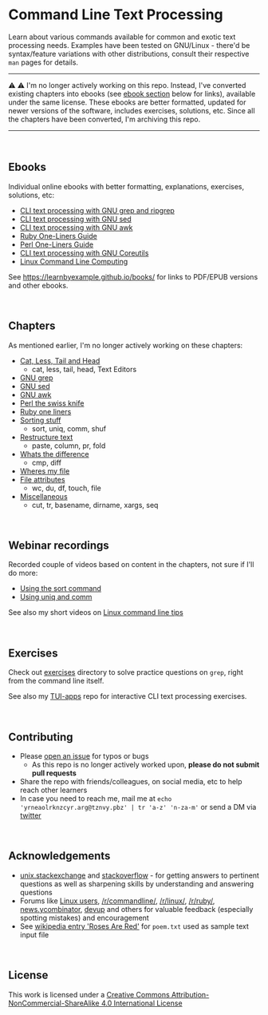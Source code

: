 # Command Line Text Processing

Learn about various commands available for common and exotic text processing needs. Examples have been tested on GNU/Linux - there'd be syntax/feature variations with other distributions, consult their respective `man` pages for details.

---

:warning: :warning: I'm no longer actively working on this repo. Instead, I've converted existing chapters into ebooks (see [ebook section](#ebooks) below for links), available under the same license. These ebooks are better formatted, updated for newer versions of the software, includes exercises, solutions, etc. Since all the chapters have been converted, I'm archiving this repo.

---

<br>

## Ebooks

Individual online ebooks with better formatting, explanations, exercises, solutions, etc:

* [CLI text processing with GNU grep and ripgrep](https://learnbyexample.github.io/learn_gnugrep_ripgrep/)
* [CLI text processing with GNU sed](https://learnbyexample.github.io/learn_gnused/)
* [CLI text processing with GNU awk](https://learnbyexample.github.io/learn_gnuawk/)
* [Ruby One-Liners Guide](https://learnbyexample.github.io/learn_ruby_oneliners/)
* [Perl One-Liners Guide](https://learnbyexample.github.io/learn_perl_oneliners/)
* [CLI text processing with GNU Coreutils](https://learnbyexample.github.io/cli_text_processing_coreutils/)
* [Linux Command Line Computing](https://learnbyexample.github.io/cli-computing/)

See https://learnbyexample.github.io/books/ for links to PDF/EPUB versions and other ebooks.

<br>

## Chapters

As mentioned earlier, I'm no longer actively working on these chapters:

* [Cat, Less, Tail and Head](./tail_less_cat_head.md)
    * cat, less, tail, head, Text Editors
* [GNU grep](./gnu_grep.md)
* [GNU sed](./gnu_sed.md)
* [GNU awk](./gnu_awk.md)
* [Perl the swiss knife](./perl_the_swiss_knife.md)
* [Ruby one liners](./ruby_one_liners.md)
* [Sorting stuff](./sorting_stuff.md)
    * sort, uniq, comm, shuf
* [Restructure text](./restructure_text.md)
    * paste, column, pr, fold
* [Whats the difference](./whats_the_difference.md)
    * cmp, diff
* [Wheres my file](./wheres_my_file.md)
* [File attributes](./file_attributes.md)
    * wc, du, df, touch, file
* [Miscellaneous](./miscellaneous.md)
    * cut, tr, basename, dirname, xargs, seq

<br>

## Webinar recordings

Recorded couple of videos based on content in the chapters, not sure if I'll do more:

* [Using the sort command](https://www.youtube.com/watch?v=qLfAwwb5vGs)
* [Using uniq and comm](https://www.youtube.com/watch?v=uAb2kxA2TyQ)

See also my short videos on [Linux command line tips](https://www.youtube.com/watch?v=p0KCLusMd5Q&list=PLTv2U3HnAL4PNTmRqZBSUgKaiHbRL2zeY)

<br>

## Exercises

Check out [exercises](./exercises) directory to solve practice questions on `grep`, right from the command line itself.

See also my [TUI-apps](https://github.com/learnbyexample/TUI-apps) repo for interactive CLI text processing exercises.

<br>

## Contributing

* Please [open an issue](https://github.com/learnbyexample/Command-line-text-processing/issues) for typos or bugs
    * As this repo is no longer actively worked upon, **please do not submit pull requests**
* Share the repo with friends/colleagues, on social media, etc to help reach other learners
* In case you need to reach me, mail me at `echo 'yrneaolrknzcyr.arg@tznvy.pbz' | tr 'a-z' 'n-za-m'` or send a DM via [twitter](https://twitter.com/learn_byexample)

<br>

## Acknowledgements

* [unix.stackexchange](https://unix.stackexchange.com/) and [stackoverflow](https://stackoverflow.com/) - for getting answers to pertinent questions as well as sharpening skills by understanding and answering questions
* Forums like [Linux users](https://www.linkedin.com/groups/65688), [/r/commandline/](https://www.reddit.com/r/commandline/), [/r/linux/](https://www.reddit.com/r/linux/), [/r/ruby/](https://www.reddit.com/r/ruby/), [news.ycombinator](https://news.ycombinator.com/news), [devup](http://devup.in/) and others for valuable feedback (especially spotting mistakes) and encouragement
* See [wikipedia entry 'Roses Are Red'](https://en.wikipedia.org/wiki/Roses_Are_Red) for `poem.txt` used as sample text input file

<br>

## License

This work is licensed under a [Creative Commons Attribution-NonCommercial-ShareAlike 4.0 International License](https://creativecommons.org/licenses/by-nc-sa/4.0/)
